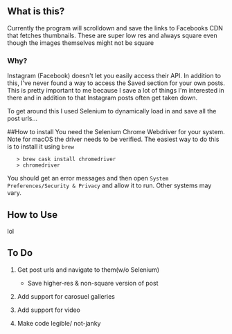 ## What is this?
Currently the program will scrolldown and save the links to 
Facebooks CDN that fetches thumbnails. These are super low res and 
always square even though the images themselves might not be square

### Why?
Instagram (Facebook) doesn't let you easily access their API. In addition to this,
I've never found a way to access the Saved section for your own posts. This is pretty 
important to me because I save a lot of things I'm interested in there and in addition
to that Instagram posts often get taken down.

To get around this I used Selenium to dynamically load in and save all the post urls...

##How to install
You need the Selenium Chrome Webdriver for your system. Note for macOS the driver 
needs to be verified. The easiest way to do this is to install it using `brew`
```
   > brew cask install chromedriver
   > chromedriver
```
You should get an error messages and then open `System Preferences/Security & Privacy`
and allow it to run. Other systems may vary.

## How to Use
lol

## To Do
1. Get post urls and navigate to them(w/o Selenium)
   + Save higher-res & non-square version of post
  
2. Add support for carosuel galleries
3. Add support for video
4. Make code legible/ not-janky
